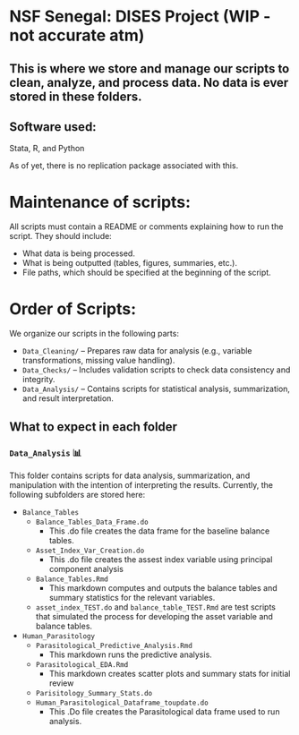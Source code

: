# NSF Senegal: DISES Project  (WIP - not accurate atm)
## This is where we store and manage our scripts to clean, analyze, and process data. No data is **ever** stored in these folders.

## Software used:  
Stata, R, and Python  

As of yet, there is no replication package associated with this.  

# Maintenance of scripts:  
All scripts must contain a README or comments explaining how to run the script. They should include:  
- What data is being processed.  
- What is being outputted (tables, figures, summaries, etc.).  
- File paths, which should be specified at the beginning of the script.  

# Order of Scripts:  
We organize our scripts in the following parts:  
* `Data_Cleaning/` – Prepares raw data for analysis (e.g., variable transformations, missing value handling).  
* `Data_Checks/` – Includes validation scripts to check data consistency and integrity.  
* `Data_Analysis/` – Contains scripts for statistical analysis, summarization, and result interpretation.  

## What to expect in each folder  

### `Data_Analysis` 📊 
This folder contains scripts for data analysis, summarization, and manipulation with the intention of interpreting the results. Currently, the following subfolders are stored here:  
* `Balance_Tables`
  * `Balance_Tables_Data_Frame.do`
    *  This .do file creates the data frame for the baseline balance tables.
  *  `Asset_Index_Var_Creation.do`
     *  This .do file creates the assest index variable using principal component analysis
  *  `Balance_Tables.Rmd`
      *   This markdown computes and outputs the balance tables and summary statistics for the relevant variables. 
  *  `asset_index_TEST.do` and `balance_table_TEST.Rmd` are test scripts that simulated the process for developing the asset variable and balance tables.
* `Human_Parasitology`
  *  `Parasitological_Predictive_Analysis.Rmd`
     *  This markdown runs the predictive analysis. 
  *  `Parasitological_EDA.Rmd`
     *  This markdown creates scatter plots and summary stats for initial review 
  *  `Parisitology_Summary_Stats.do`
  *  `Human_Parasitological_Dataframe_toupdate.do`
      *  This .Do file creates the Parasitological data frame used to run analysis. 
